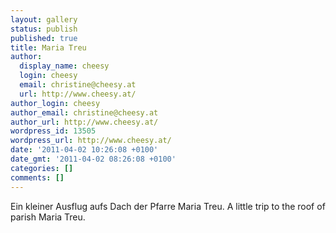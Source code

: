 ```yaml
---
layout: gallery
status: publish
published: true
title: Maria Treu
author:
  display_name: cheesy
  login: cheesy
  email: christine@cheesy.at
  url: http://www.cheesy.at/
author_login: cheesy
author_email: christine@cheesy.at
author_url: http://www.cheesy.at/
wordpress_id: 13505
wordpress_url: http://www.cheesy.at/
date: '2011-04-02 10:26:08 +0100'
date_gmt: '2011-04-02 08:26:08 +0100'
categories: []
comments: []
---
```

<!--:de-->Ein kleiner Ausflug aufs Dach der Pfarre Maria Treu.
<!--:--><!--:en-->A little trip to the roof of parish Maria Treu.
<!--:-->
